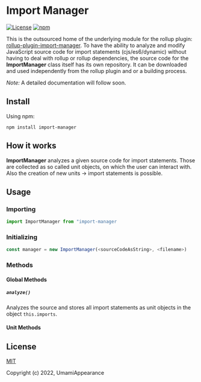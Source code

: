 # Import Manager

[![License](https://img.shields.io/github/license/UmamiAppearance/ImportManager?color=009911&style=for-the-badge)](./LICENSE)
[![npm](https://img.shields.io/npm/v/import-manager?color=009911&style=for-the-badge)](https://www.npmjs.com/package/import-manager)

This is the outsourced home of the underlying module for the rollup plugin: [rollup-plugin-import-manager](https://github.com/UmamiAppearance/rollup-plugin-import-manager). To have the ability to analyze and modify JavaScript source code for import statements (cjs/es6/dynamic) without having to deal with rollup or rollup dependencies, the source code for the **ImportManager** class itself has its own repository. It can be downloaded and used independently from the rollup plugin and or a building process.

_Note:_ A detailed documentation will follow soon.


## Install
Using npm:
```console
npm install import-manager
```

## How it works
**ImportManager** analyzes a given source code for import statements. Those are collected as so called unit objects, on which the user can interact with. Also the creation of new units &rarr; import statements is possible. 


## Usage

### Importing
```js
import ImportManager from "import-manager
```

### Initializing
```js
const manager = new ImportManager(<sourceCodeAsString>, <filename>)
```

### Methods

#### Global Methods

##### `analyze()`
Analyzes the source and stores all import statements as unit objects in the object `this.imports`.

#### Unit Methods

## License

[MIT](https://opensource.org/licenses/MIT)

Copyright (c) 2022, UmamiAppearance


